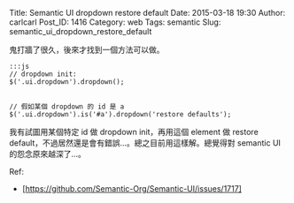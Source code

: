 Title: Semantic UI dropdown restore default
Date: 2015-03-18 19:30
Author: carlcarl
Post_ID: 1416
Category: web
Tags: semantic
Slug: semantic_ui_dropdown_restore_default


鬼打牆了很久，後來才找到一個方法可以做。

	:::js
	// dropdown init:
	$('.ui.dropdown').dropdown();
	
	
	// 假如某個 dropdown 的 id 是 a
	$('.ui.dropdown').is('#a').dropdown('restore defaults');


我有試圖用某個特定 id 做 dropdown init，再用這個 element 做 restore default，不過居然還是會有錯誤...。總之目前用這樣解。總覺得對 semantic UI 的怨念原來越深了...。

Ref:

* [https://github.com/Semantic-Org/Semantic-UI/issues/1717]

[https://github.com/Semantic-Org/Semantic-UI/issues/1717]: https://github.com/Semantic-Org/Semantic-UI/issues/1717



